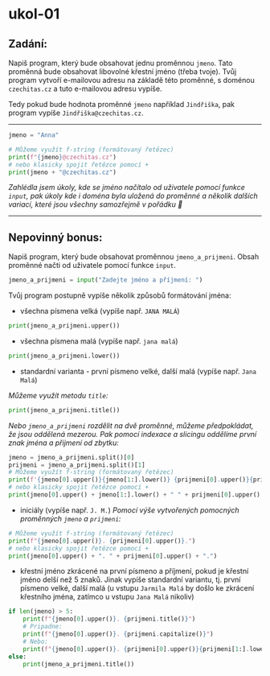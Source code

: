 # ukol-01

## Zadání:

Napiš program, který bude obsahovat jednu proměnnou `jmeno`. Tato proměnná bude obsahovat libovolné křestní jméno (třeba tvoje).
Tvůj program vytvoří e-mailovou adresu na základě této proměnné, s doménou `czechitas.cz` a tuto e-mailovou adresu vypíše.

Tedy pokud bude hodnota proměnné `jmeno` například `Jindřiška`, pak program vypíše `Jindřiška@czechitas.cz`.

--- 
```py
jmeno = "Anna"

# Můžeme využít f-string (formátovaný řetězec)
print(f"{jmeno}@czechitas.cz")
# nebo klasicky spojit řetězce pomocí +
print(jmeno + "@czechitas.cz")
```

_Zahlédla jsem úkoly, kde se jméno načítalo od uživatele pomocí funkce `input`, pak úkoly kde i doména byla
uložená do proměnné a několik dalších variací, které jsou všechny samozřejmě v pořádku :clap:_

--- 

## Nepovinný bonus:

Napiš program, který bude obsahovat proměnnou `jmeno_a_prijmeni`. Obsah proměnné načti od uživatele pomocí funkce `input`. 

```py
jmeno_a_prijmeni = input("Zadejte jméno a příjmení: ")
```

Tvůj program postupně vypíše několik způsobů formátování jména:
* všechna písmena velká (vypíše např. `JANA MALÁ`)

```py
print(jmeno_a_prijmeni.upper())
```
* všechna písmena malá (vypíše např. `jana malá`)

```py
print(jmeno_a_prijmeni.lower())
```

* standardní varianta - první písmeno velké, další malá (vypíše např. `Jana Malá`)

_Můžeme využít metodu `title`:_
```py
print(jmeno_a_prijmeni.title())
```

_Nebo `jmeno_a_prijmeni` rozdělit na dvě proměnné, můžeme předpokládat, že jsou oddělená mezerou.
Pak pomocí indexace a slicingu oddělíme první znak jména a přijmení od zbytku:_
```py
jmeno = jmeno_a_prijmeni.split()[0]
prijmeni = jmeno_a_prijmeni.split()[1]
# Můžeme využít f-string (formátovaný řetězec)
print(f'{jmeno[0].upper()}{jmeno[1:].lower()} {prijmeni[0].upper()}{prijmeni[1:].lower()}')
# nebo klasicky spojit řetězce pomocí +
print(jmeno[0].upper() + jmeno[1:].lower() + " " + prijmeni[0].upper() + prijmeni[1:].lower())
```

* iniciály (vypíše např. `J. M.`)
_Pomocí výše vytvořených pomocných proměnných `jmeno` a `prijmeni`:_
```py
# Můžeme využít f-string (formátovaný řetězec)
print(f"{jmeno[0].upper()}. {prijmeni[0].upper()}.")
# nebo klasicky spojit řetězce pomocí +
print(jmeno[0].upper() + ". " + prijmeni[0].upper() + ".")
```
* křestní jméno zkrácené na první písmeno a příjmení, pokud je křestní jméno delší než 5 znaků. Jinak vypíše standardní variantu, tj. první písmeno velké, další malá
(u vstupu `Jarmila Malá` by došlo ke zkrácení křestního jména, zatímco u vstupu `Jana Malá` nikoliv)

```py
if len(jmeno) > 5:
    print(f"{jmeno[0].upper()}. {prijmeni.title()}")
    # Pripadne:
    print(f"{jmeno[0].upper()}. {prijmeni.capitalize()}")
    # Nebo:
    print(f"{jmeno[0].upper()}. {prijmeni[0].upper()}{prijmeni[1:].lower()}")
else:
    print(jmeno_a_prijmeni.title())
```
